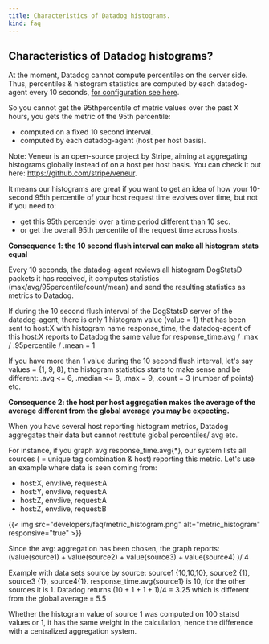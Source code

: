 ```yaml
---
title: Characteristics of Datadog histograms.
kind: faq
---
```


## Characteristics of Datadog histograms?

At the moment, Datadog cannot compute percentiles on the server side.
Thus, percentiles & histogram statistics are computed by each datadog-agent every 10 seconds, [for configuration see here][1].

So you cannot get the 95thpercentile of metric values over the past X hours, you gets the metric of the 95th percentile:

* computed on a fixed 10 second interval.
* computed by each datadog-agent (host per host basis).

Note: Veneur is an open-source project by Stripe, aiming at aggregating histograms globally instead of on a host per host basis. You can check it out here: https://github.com/stripe/veneur.

It means our histograms are great if you want to get an idea of how your 10-second 95th percentile of your host request time evolves over time, but not if you need to:

* get this 95th percentiel over a time period different than 10 sec.
* or get the overall 95th percentile of the request time across hosts.

**Consequence 1: the 10 second flush interval can make all histogram stats equal**

Every 10 seconds, the datadog-agent reviews all histogram DogStatsD packets it has received, it computes statistics (max/avg/95percentile/count/mean) and send the resulting statistics as metrics to Datadog.

If during the 10 second flush interval of the DogStatsD server of the datadog-agent, there is only 1 histogram value (value = 1) that has been sent to host:X with histogram name response_time, the datadog-agent of this host:X reports to Datadog the same value for response_time.avg / .max / .95percentile / .mean = 1

If you have more than 1 value during the 10 second flush interval, let's say values = {1, 9, 8}, the histogram statistics starts to make sense and be different: .avg <= 6, .median <= 8, .max = 9, .count = 3 (number of points) etc.

**Consequence 2: the host per host aggregation makes the average of the average different from the global average you may be expecting.**

When you have several host reporting histogram metrics, Datadog aggregates their data but cannot restitute global percentiles/ avg etc.

For instance, if you graph avg:response_time.avg{*}, our system lists all sources ( = unique tag combination & host) reporting this metric. Let's use an example where data is seen coming from:

* host:X, env:live, request:A
* host:Y, env:live, request:A
* host:Z, env:live, request:A
* host:Z, env:live, request:B

{{< img src="developers/faq/metric_histogram.png" alt="metric_histogram"  responsive="true" >}}

Since the avg: aggregation has been chosen, the graph reports:
(value(source1) + value(source2) + value(source3) + value(source4) )/ 4

Example with data sets source by source: source1 {10,10,10}, source2 {1}, source3 {1}, source4{1}.
response_time.avg{source1} is 10, for the other sources it is 1.
Datadog returns (10 + 1 + 1 + 1)/4 = 3.25 which is different from the global average = 5.5

Whether the histogram value of source 1 was computed on 100 statsd values or 1, it has the same weight in the calculation, hence the difference with a centralized aggregation system.

[1]: /graphing/faq/how-to-graph-percentiles-in-datadog
